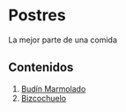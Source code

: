 # Postres
La mejor parte de una comida
## Contenidos
1. [Budín Marmolado](postres/budin-marmolado.md)
2. [Bizcochuelo](postres/bizcochuelo.md)